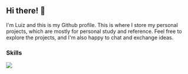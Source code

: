## Hi there! 👋

I'm Luiz and this is my Github profile. This is where I store my personal projects, which are mostly for personal study and reference. Feel free to explore the projects, and I'm also happy to chat and exchange ideas.

### Skills

<a href="https://skillicons.dev">
  <img src="https://skillicons.dev/icons?i=java,spring,js,ts,html,css,nodejs,mysql,postgres,mongodb,kafka,rabbitmq,git,docker"/>
</a>

